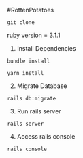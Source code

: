 #RottenPotatoes

```shell
git clone
```
ruby version = 3.1.1

1. Install Dependencies
```shell
bundle install
```

```shell
yarn install
```

2. Migrate Database
```shell
rails db:migrate
```

3. Run rails server
```shell
rails server
```

4. Access rails console
```shell
rails console
```
